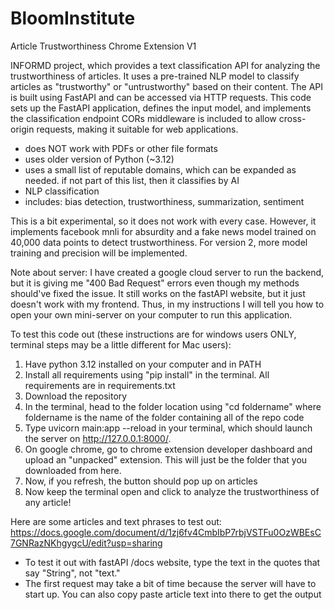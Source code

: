 # BloomInstitute
Article Trustworthiness Chrome Extension V1

INFORMD project, which provides a text classification API for analyzing the trustworthiness of articles.
It uses a pre-trained NLP model to classify articles as "trustworthy" or "untrustworthy" based on their content.
The API is built using FastAPI and can be accessed via HTTP requests.
This code sets up the FastAPI application, defines the input model, and implements the classification endpoint
CORs middleware is included to allow cross-origin requests, making it suitable for web applications.

- does NOT work with PDFs or other file formats
- uses older version of Python (~3.12)
- uses a small list of reputable domains, which can be expanded as needed. if not part of this list, then it classifies by AI
- NLP classification
- includes: bias detection, trustworthiness, summarization, sentiment

This is a bit experimental, so it does not work with every case. However, it implements facebook mnli for absurdity and a fake news model trained on 40,000 data points to detect trustworthiness. For version 2, more model training and precision will be implemented. 

Note about server: I have created a google cloud server to run the backend, but it is giving me "400 Bad Request" errors even though my methods should've fixed the issue. It still works on the fastAPI website, but it just doesn't work with my frontend. Thus, in my instructions I will tell you how to open your own mini-server on your computer to run this application.

To test this code out (these instructions are for windows users ONLY, terminal steps may be a little different for Mac users):
1. Have python 3.12 installed on your computer and in PATH
2. Install all requirements using "pip install" in the terminal. All requirements are in requirements.txt
3. Download the repository
4. In the terminal, head to the folder location using "cd foldername" where foldername is the name of the folder containing all of the repo code
5. Type uvicorn main:app --reload in your terminal, which should launch the server on http://127.0.0.1:8000/.
6. On google chrome, go to chrome extension developer dashboard and upload an "unpacked" extension. This will just be the folder that you downloaded from here.
7. Now, if you refresh, the button should pop up on articles
8. Now keep the terminal open and click to analyze the trustworthiness of any article!

Here are some articles and text phrases to test out:
https://docs.google.com/document/d/1zj6fv4CmbIbP7rbjVSTFu0OzWBEsC7GNRazNKhgygcU/edit?usp=sharing
- To test it out with fastAPI /docs website, type the text in the quotes that say "String", not "text."
- The first request may take a bit of time because the server will have to start up. You can also copy paste article text into there to get the output
